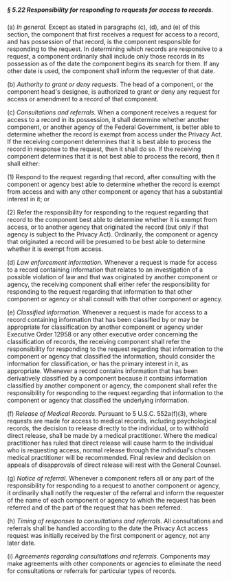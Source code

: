 ##### § 5.22 Responsibility for responding to requests for access to records. #####

(a) *In general.* Except as stated in paragraphs (c), (d), and (e) of this section, the component that first receives a request for access to a record, and has possession of that record, is the component responsible for responding to the request. In determining which records are responsive to a request, a component ordinarily shall include only those records in its possession as of the date the component begins its search for them. If any other date is used, the component shall inform the requester of that date.

(b) *Authority to grant or deny requests.* The head of a component, or the component head's designee, is authorized to grant or deny any request for access or amendment to a record of that component.

(c) *Consultations and referrals.* When a component receives a request for access to a record in its possession, it shall determine whether another component, or another agency of the Federal Government, is better able to determine whether the record is exempt from access under the Privacy Act. If the receiving component determines that it is best able to process the record in response to the request, then it shall do so. If the receiving component determines that it is not best able to process the record, then it shall either:

(1) Respond to the request regarding that record, after consulting with the component or agency best able to determine whether the record is exempt from access and with any other component or agency that has a substantial interest in it; or

(2) Refer the responsibility for responding to the request regarding that record to the component best able to determine whether it is exempt from access, or to another agency that originated the record (but only if that agency is subject to the Privacy Act). Ordinarily, the component or agency that originated a record will be presumed to be best able to determine whether it is exempt from access.

(d) *Law enforcement information.* Whenever a request is made for access to a record containing information that relates to an investigation of a possible violation of law and that was originated by another component or agency, the receiving component shall either refer the responsibility for responding to the request regarding that information to that other component or agency or shall consult with that other component or agency.

(e) *Classified information.* Whenever a request is made for access to a record containing information that has been classified by or may be appropriate for classification by another component or agency under Executive Order 12958 or any other executive order concerning the classification of records, the receiving component shall refer the responsibility for responding to the request regarding that information to the component or agency that classified the information, should consider the information for classification, or has the primary interest in it, as appropriate. Whenever a record contains information that has been derivatively classified by a component because it contains information classified by another component or agency, the component shall refer the responsibility for responding to the request regarding that information to the component or agency that classified the underlying information.

(f) *Release of Medical Records.* Pursuant to 5 U.S.C. 552a(f)(3), where requests are made for access to medical records, including psychological records, the decision to release directly to the individual, or to withhold direct release, shall be made by a medical practitioner. Where the medical practitioner has ruled that direct release will cause harm to the individual who is requesting access, normal release through the individual's chosen medical practitioner will be recommended. Final review and decision on appeals of disapprovals of direct release will rest with the General Counsel.

(g) *Notice of referral.* Whenever a component refers all or any part of the responsibility for responding to a request to another component or agency, it ordinarily shall notify the requester of the referral and inform the requester of the name of each component or agency to which the request has been referred and of the part of the request that has been referred.

(h) *Timing of responses to consultations and referrals.* All consultations and referrals shall be handled according to the date the Privacy Act access request was initially received by the first component or agency, not any later date.

(i) *Agreements regarding consultations and referrals.* Components may make agreements with other components or agencies to eliminate the need for consultations or referrals for particular types of records.